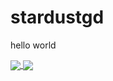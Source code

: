 # stardustgd

hello world

<a href="https://github.com/anuraghazra/github-readme-stats">
  <img align="center" src="https://github-readme-stats.vercel.app/api?username=stardustgd&hide=prs,stars&count_private=true&theme=dark&show_icons=true" />
</a>
<a href="https://github.com/anuraghazra/anuraghazra.github.io">
  <img align="center" src="https://github-readme-stats.vercel.app/api/top-langs/?username=stardustgd&theme=dark&layout=compact" />
</a>

